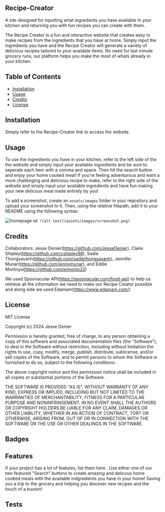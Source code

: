  ## Recipe-Creator

A site designed for inputting what ingredients you have available in your kitchen and returning you with fun recipes you can create with them.

The Recipe Creator is a fun and interactive website that creates easy to make recipes from the ingredients that you have at home. Simply input the ingredients you have and the Recipe Creator will generate a variety of delicious recipes tailored to your available items. No need for last minute grocery runs, our platform helps you make the most of whats already in your kitchen.

## Table of Contents
- [Installation](#installation)
- [Usage](#usage)
- [Credits](#credits)
- [License](#license)

## Installation

Simply refer to the Recipe-Creator link to access the website.

## Usage

To use the ingredients you have in your kitchen, refer to the left side of the the website and simply input your available ingredients and be sure to seperate each item with a comma and space. Then hit the search button and enjoy your home cooked meal!
If you're feeling adventurous and want a more challenging and delicious recipe to make, refer to the right side of the website and simply input your available ingredients and have fun making your new delicous meal made entirely by you! 

To add a screenshot, create an `assets/images` folder in your repository and upload your screenshot to it. Then, using the relative filepath, add it to your README using the following syntax:

![homepage](assets/imgs/Recipecreator.png)
    ```md
    ![alt text](assets/images/screenshot.png)
    ```

## Credits

Collaborators: Jesse Denier(https://github.com/JesseDenier), Claire Shipley(https://github.com/cshipley98), Sadie Thongsavanh(https://github.com/sadiethongsavanh), Jennifer Munar(https://github.com/jennymunar), and Eddie Montoya(https://github.com/eimonto22)

We used Spoonacular API(https://spoonacular.com/food-api) to help us retrieve all the information we need to make our Recipe Creator possible and along side we used Edamam(https://www.edamam.com/)


## License

MIT License

Copyright (c) 2024 Jesse Denier

Permission is hereby granted, free of charge, to any person obtaining a copy
of this software and associated documentation files (the "Software"), to deal
in the Software without restriction, including without limitation the rights
to use, copy, modify, merge, publish, distribute, sublicense, and/or sell
copies of the Software, and to permit persons to whom the Software is
furnished to do so, subject to the following conditions:

The above copyright notice and this permission notice shall be included in all
copies or substantial portions of the Software.

THE SOFTWARE IS PROVIDED "AS IS", WITHOUT WARRANTY OF ANY KIND, EXPRESS OR
IMPLIED, INCLUDING BUT NOT LIMITED TO THE WARRANTIES OF MERCHANTABILITY,
FITNESS FOR A PARTICULAR PURPOSE AND NONINFRINGEMENT. IN NO EVENT SHALL THE
AUTHORS OR COPYRIGHT HOLDERS BE LIABLE FOR ANY CLAIM, DAMAGES OR OTHER
LIABILITY, WHETHER IN AN ACTION OF CONTRACT, TORT OR OTHERWISE, ARISING FROM,
OUT OF OR IN CONNECTION WITH THE SOFTWARE OR THE USE OR OTHER DEALINGS IN THE
SOFTWARE.


## Badges


## Features

If your project has a lot of features, list them here . Use either one of our two featured "Search" buttons to create amazing and delicous home cooked meals with the available indgredients you have in your home! Saving you a trip to the grocery and helping you discover new recipes and the touch of a buuton!


## Tests
